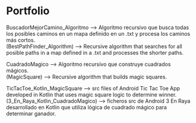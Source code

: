 # Portfolio
BuscadorMejorCamino_Algoritmo   --> Algoritmo recursivo que busca todas los posibles caminos en un mapa definido en un .txt y procesa los caminos más cortos.
<br>
(BestPathFinder_Algorithm)      --> Recursive algorithm that searches for all posible paths in a map defined in a .txt and processes the shorter paths.

CuadradoMagico      --> Algoritmo recursivo que construye cuadrados mágicos.
<br>
(MagicSquare)       --> Recursive algorithm that builds magic squares.

TicTacToe_Kotlin_MagicSquare        --> src files of Android Tic Tac Toe App developed in Kotlin that uses magic square logic to determine winner.
<br>
(3_En_Raya_Kotlin_CuadradoMagico)   --> ficheros src de Android 3 En Raya desarrollado en Kotlin que utiliza lógica de cuadrado mágico para determinar ganador.
